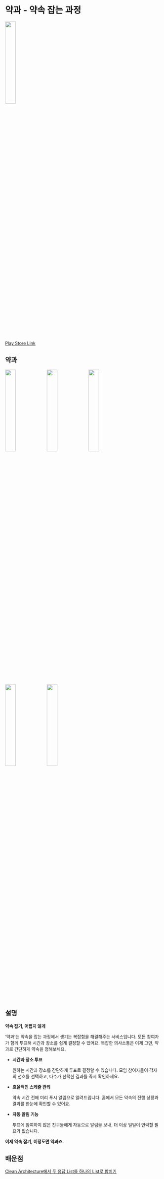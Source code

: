 # 약과 - 약속 잡는 과정 
<img src = "https://github.com/user-attachments/assets/867ccfff-a36c-4eaa-b50b-8f6610966f85" width="26%" height="26%">  

[Play Store Link](https://play.google.com/store/apps/details?id=com.yomo.yakgwa)

## 약과 
<img src = "https://github.com/user-attachments/assets/64e705cc-acbd-467e-b900-f621ed8884fa" width="26%" height="26%"> 
<img src = "https://github.com/user-attachments/assets/3f6a64ff-6e47-48fd-919a-4fe5b598e5b6" width="26%" height="26%"> 
<img src = "https://github.com/user-attachments/assets/33b6933b-0805-4b3c-b303-f28daa316ffc" width="26%" height="26%"> 
<img src = "https://github.com/user-attachments/assets/de9e7be0-87ea-4596-9a12-c3d8bcb8d338" width="26%" height="26%"> 
<img src = "https://github.com/user-attachments/assets/7c50d8fd-055b-4399-a258-09c99b8656ee" width="26%" height="26%"> 

## 설명
**약속 잡기, 어렵지 않게**

‘약과’는 약속을 잡는 과정에서 생기는 복잡함을 해결해주는 서비스입니다. 모든 참여자가 함께 투표해 시간과 장소를 쉽게 결정할 수 있어요. 복잡한 의사소통은 이제 그만, 약과로 간단하게 약속을 정해보세요.

- **시간과 장소 투표**
    
    원하는 시간과 장소를 간단하게 투표로 결정할 수 있습니다. 모임 참여자들이 각자의 선호를 선택하고, 다수가 선택한 결과를 즉시 확인하세요.
    
- **효율적인 스케줄 관리**
    
    약속 시간 전에 미리 푸시 알림으로 알려드립니다. 홈에서 모든 약속의 진행 상황과 결과를 한눈에 확인할 수 있어요.
    
- **자동 알림 기능**
    
    투표에 참여하지 않은 친구들에게 자동으로 알림을 보내, 더 이상 일일이 연락할 필요가 없습니다.
    

**이제 약속 잡기, 이정도면 약과죠.**

## 배운점
[Clean Architecture에서 두 응답 List를 하나의 List로 합치기](https://velog.io/@rnqhqaltjs/Clean-Architecture%EC%97%90%EC%84%9C-%EB%91%90-%EC%9D%91%EB%8B%B5-List%EB%A5%BC-%ED%95%98%EB%82%98%EC%9D%98-List%EB%A1%9C-%ED%95%A9%EC%B9%98%EA%B8%B0)

